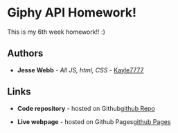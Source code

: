 # Giphy API Homework!

This is my 6th week homework!! :)

## Authors

* **Jesse Webb** - *All JS, html, CSS* - [Kayle7777](https://github.com/kayle7777)

## Links

* **Code repository** - hosted on Github[github Repo]

* **Live webpage** - hosted on Github Pages[github Pages]

[github Repo]: https://github.com/Kayle7777/Giphy-API-Homework
[github Pages]: https://kayle7777.github.io/Giphy-API-Homework
